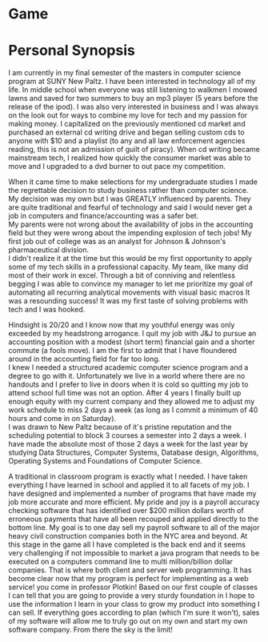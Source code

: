 # Game
# Personal Synopsis

I am currently in my final semester of the masters in computer science program at SUNY New Paltz.
I have been interested in technology all of my life.  In middle school when everyone was still listening to walkmen 
I mowed lawns and saved for two summers to buy an mp3 player (5 years before the release of the ipod).  I was also 
very interested in business and I was always on the look out for ways to combine my love for tech and my passion for
making money.  I capitalized on the previously mentioned cd market and purchased an external cd writing drive and
began selling custom cds to anyone with $10 and a playlist (to any and all law enforcement agencies
reading, this is not an admission of guilt of piracy).  When cd writing became mainstream tech, I realized how
quickly the consumer market was able to move and I upgraded to a dvd burner to out pace my competition.

When it came time to make selections for my undergraduate studies I made the regrettable decision to study business
rather than computer science.  My decision was my own but I was GREATLY influenced by parents. They are quite traditional 
and fearful of technology and said I would never get a job in computers and finance/accounting was a safer bet.  
My parents were not wrong about the availability of jobs in the accounting field but they were wrong about the impending 
explosion of tech jobs!  My first job out of college was as an analyst for Johnson & Johnson's pharmaceutical division.  
I didn't realize it at the time but this would be my first opportunity to apply some of my tech skills in a professional 
capacity.  My team, like many did most of their work in excel.  Through a bit of conniving and relentless
begging I was able to convince my manager to let me prioritize my goal of automating all recurring analytical movements 
with visual basic macros It was a resounding success!  It was my first taste of solving problems with tech and I was 
hooked.

Hindsight is 20/20 and I know now that my youthful energy was only exceeded by my headstrong arrogance.  I quit my
job with J&J to pursue an accounting position with a modest (short term) financial gain and a shorter 
commute (a fools move). I am the first to admit that I have floundered around in the accounting field for far too long.  
I knew I needed a  structured academic computer science program and a degree to go with it.  Unfortunately we live in 
a world where there are no handouts and I prefer to live in doors when it is cold so quitting my job to attend school 
full time was not an option.  After 4 years I finally built up enough equity  with my current company and they allowed 
me to adjust my work schedule to miss 2 days a week (as long as I commit a minimum of 40 hours and come in on Saturday).  
I was drawn to New Paltz because of it's pristine reputation and the scheduling  potential to block 3 courses a 
semester into 2 days a week.  I have made the absolute most of those 2 days a week for the last year by studying 
Data Structures, Computer Systems, Database design, Algorithms, Operating Systems and Foundations of Computer Science.

A traditional in classroom program is exactly what I needed.  I have taken everything I have learned in school and applied 
it to all facets of my job.  I have designed and implemented a number of programs that have made my job more accurate and 
more efficient.  My pride and joy is a payroll accuracy checking software that has identified over $200 million dollars 
worth of erroneous payments that have all been recouped and applied directly to the bottom line.  My goal is to one day 
sell my payroll software to all of the major heavy civil construction companies both in the NYC area and beyond.  At this 
stage in the game all I have completed is the back end and it seems very challenging if not impossible to market a java 
program  that needs to be executed on a computers command line to multi million/billion dollar companies.  That is where 
both client and server web programming.  It has become clear now that my program is perfect for implementing as a 
web service!   you come in professor Plotkin!  Based on our first couple of classes I can tell that you are going to 
provide a very  sturdy  foundation in I hope to use the information I learn in your class to grow my product into 
something I can sell.  If everything goes  according to plan (which I'm sure it won't), sales of my software will allow 
me to truly go out on my own and start my own software company.  From there the sky is the limit!
